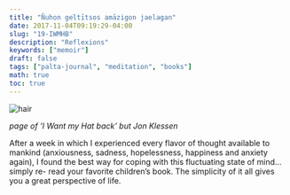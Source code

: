 ```yaml
---
title: "Ñuhon geltītsos amāzigon jaelagan"
date: 2017-11-04T09:19:29-04:00
slug: "19-IWMHB"
description: "Reflexions"
keywords: ["memoir"]
draft: false
tags: ["palta-journal", "meditation", "books"]
math: true
toc: true
---
```

![hair](/19-IWMHB.jpeg)

<cite>page of ‘I Want my Hat back’ but Jon Klessen</cite>

After a week in which I experienced every flavor of thought available to mankind (anxiousness, sadness, hopelessness, happiness and anxiety again), I found the best way for coping with this fluctuating state of mind… simply re- read your favorite children’s book. The simplicity of it all gives you a great perspective of life.